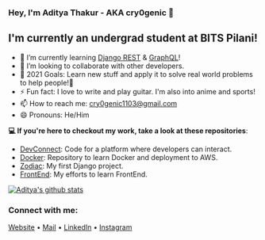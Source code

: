 ### Hey, I'm Aditya Thakur - AKA cry0genic 👋


## I'm currently an undergrad student at BITS Pilani!

- 🌱 I’m currently learning [Django REST](https://github.com/encode/django-rest-framework) & [GraphQL](https://docs.github.com/en/graphql)!
- 👯 I’m looking to collaborate with other developers.
- 🥅 2021 Goals: Learn new stuff and apply it to solve real world problems to help people!🤍
- ⚡ Fun fact: I love to write and play guitar. I'm also into anime and sports!
- 📫 How to reach me: cry0genic1103@gmail.com
- 😄 Pronouns: He/Him

**💻 If you're here to checkout my work, take a look at these repositories**: 

- [DevConnect](https://github.com/cry0genic/DevConnect): Code for a platform where developers can interact.
- [Docker](https://github.com/cry0genic/Docker): Repository to learn Docker and deployment to AWS. 
- [Zodiac](https://github.com/cry0genic/DVM-Winter-Assignment): My first Django project.
- [FrontEnd](https://github.com/cry0genic/Omnifood): My efforts to learn FrontEnd.

[![Aditya's github stats](https://github-readme-stats.vercel.app/api?username=cry0genic&theme=vision-friendly-dark&show_icons=true)](https://github.com/anuraghazra/github-readme-stats)


### Connect with me:

[Website](https://www.cry0genic.github.io) •
[Mail](mailto:f20200630@pilani.bits-pilani.ac.in) •
[LinkedIn](https://www.linkedin.com/in/aditya11-thakur/) •
[Instagram](https://www.instagram.com/aditya_11_/) 

<br />

 


<br />
<br />










